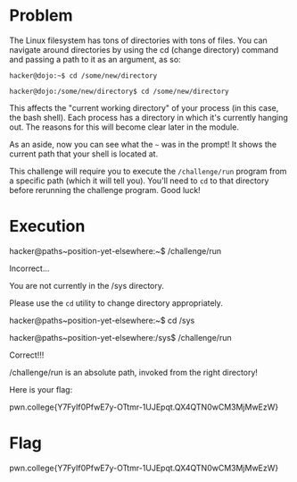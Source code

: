 # Problem 
The Linux filesystem has tons of directories with tons of files. You can navigate around directories by using the cd (change directory) command and passing a path to it as an argument, as so:

`hacker@dojo:~$ cd /some/new/directory`

`hacker@dojo:/some/new/directory$ cd /some/new/directory`

This affects the "current working directory" of your process (in this case, the bash shell). Each process has a directory in which it's currently hanging out. The reasons for this will become clear later in the module.

As an aside, now you can see what the `~` was in the prompt! It shows the current path that your shell is located at.

This challenge will require you to execute the `/challenge/run` program from a specific path (which it will tell you). You'll need to `cd` to that directory before rerunning the challenge program. Good luck!

# Execution 
hacker@paths~position-yet-elsewhere:~$ /challenge/run

Incorrect...

You are not currently in the /sys directory.

Please use the `cd` utility to change directory appropriately.

hacker@paths~position-yet-elsewhere:~$ cd /sys

hacker@paths~position-yet-elsewhere:/sys$ /challenge/run

Correct!!!

/challenge/run is an absolute path, invoked from the right directory!

Here is your flag:

pwn.college{Y7FyIf0PfwE7y-OTtmr-1UJEpqt.QX4QTN0wCM3MjMwEzW}
# Flag 
pwn.college{Y7FyIf0PfwE7y-OTtmr-1UJEpqt.QX4QTN0wCM3MjMwEzW}